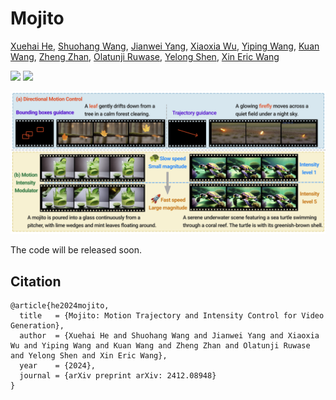 # Mojito


[Xuehai He](https://sheehan1230.github.io/), [Shuohang Wang](https://scholar.google.com.sg/citations?user=mN-IO6wAAAAJ&hl=zh-CN), [Jianwei Yang](https://jwyang.github.io/), [Xiaoxia Wu](https://xwushirley.github.io/), [Yiping Wang](https://ypwang61.github.io/), [Kuan Wang](https://scholar.google.com/citations?hl=en&user=c1-_-dUAAAAJ&view_op=list_works&sortby=pubdate), [Zheng Zhan](https://zhanzheng8585.github.io/), [Olatunji Ruwase](https://www.microsoft.com/en-us/research/people/olruwase/), [Yelong Shen](https://scholar.google.com/citations?user=S6OFEFEAAAAJ&hl=en), [Xin Eric Wang](https://eric-xw.github.io/)

<a href='https://arxiv.org/abs/2412.08948'><img src='https://img.shields.io/badge/Paper-Arxiv-red'></a> <a href='https://sites.google.com/view/mojito-video'><img src='https://img.shields.io/badge/Project-Page-green'></a> 
</a>

![Teaser figure](figures/teaser.png)




The code will be released soon. 

## Citation

```
@article{he2024mojito,
  title   = {Mojito: Motion Trajectory and Intensity Control for Video Generation},
  author  = {Xuehai He and Shuohang Wang and Jianwei Yang and Xiaoxia Wu and Yiping Wang and Kuan Wang and Zheng Zhan and Olatunji Ruwase and Yelong Shen and Xin Eric Wang},
  year    = {2024},
  journal = {arXiv preprint arXiv: 2412.08948}
}
```
